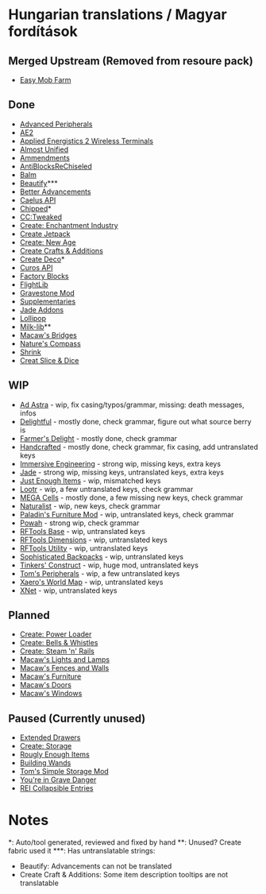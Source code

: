# Hungarian translations / Magyar fordítások

## Merged Upstream (Removed from resoure pack)
- [Easy Mob Farm](https://modrinth.com/mod/easy-mob-farm)

## Done
- [Advanced Peripherals](https://modrinth.com/mod/advancedperipherals)
- [AE2](https://modrinth.com/mod/ae2)
- [Applied Energistics 2 Wireless Terminals](https://modrinth.com/mod/applied-energistics-2-wireless-terminals)
- [Almost Unified](https://modrinth.com/mod/almost-unified/)
- [Ammendments](https://modrinth.com/mod/amendments)
- [AntiBlocksReChiseled](https://modrinth.com/mod/antiblocksrechiseled)
- [Balm](https://modrinth.com/mod/balm/)
- [Beautify](https://modrinth.com/mod/beautify)***
- [Better Advancements](https://modrinth.com/mod/better-advancements)
- [Caelus API](https://modrinth.com/mod/caelus)
- [Chipped](https://modrinth.com/mod/chipped)*
- [CC:Tweaked](https://modrinth.com/mod/cc-tweaked)
- [Create: Enchantment Industry](https://modrinth.com/mod/create-enchantment-industry/)
- [Create Jetpack](https://modrinth.com/mod/create-jetpack)
- [Create: New Age](https://modrinth.com/mod/create-new-age/)
- [Create Crafts & Additions](https://modrinth.com/mod/createaddition)
- [Create Deco](https://modrinth.com/mod/create-deco)*
- [Curos API](https://modrinth.com/mod/curios)
- [Factory Blocks](https://modrinth.com/mod/factory-blocks)
- [FlightLib](https://github.com/PssbleTrngle/FlightLib)
- [Gravestone Mod](https://modrinth.com/mod/gravestone-mod)
- [Supplementaries](https://modrinth.com/mod/supplementaries)
- [Jade Addons](https://modrinth.com/mod/jade-addons-forge)
- [Lollipop](https://github.com/owmii/Lollipop)
- [Milk-lib](https://github.com/TropheusJ/milk-lib)**
- [Macaw's Bridges](https://modrinth.com/mod/macaws-bridges)
- [Nature's Compass](https://modrinth.com/mod/natures-compass/)
- [Shrink](https://modrinth.com/mod/shrink)
- [Creat Slice & Dice](https://modrinth.com/mod/slice-and-dice/)

## WIP
- [Ad Astra](https://modrinth.com/mod/ad-astra/) - wip, fix casing/typos/grammar, missing: death messages, infos
- [Delightful](https://modrinth.com/mod/delightful) - mostly done, check grammar, figure out what source berry is
- [Farmer's Delight](https://modrinth.com/mod/farmers-delight) - mostly done, check grammar
- [Handcrafted](https://modrinth.com/mod/handcrafted/) - mostly done, check grammar, fix casing, add untranslated keys
- [Immersive Engineering](https://modrinth.com/mod/imm/) - strong wip, missing keys, extra keys
- [Jade](https://modrinth.com/mod/jade) - strong wip, missing keys, untranslated keys, extra keys
- [Just Enough Items](https://modrinth.com/mod/jei/) - wip, mismatched keys
- [Lootr](https://modrinth.com/mod/lootr) - wip, a few untranslated keys, check grammar
- [MEGA Cells](https://modrinth.com/mod/mega) - mostly done, a few missing new keys, check grammar
- [Naturalist](https://modrinth.com/mod/naturalist/) - wip, new keys, check grammar
- [Paladin's Furniture Mod](https://modrinth.com/mod/paladins-furniture) - wip, untranslated keys, check grammar
- [Powah](https://modrinth.com/mod/powah) - strong wip, check grammar
- [RFTools Base](https://modrinth.com/mod/rftools-base) - wip, untranslated keys
- [RFTools Dimensions](https://modrinth.com/mod/rftools-dimensions/) - wip, untranslated keys
- [RFTools Utility](https://modrinth.com/mod/rftools-utility/) - wip, untranslated keys
- [Sophisticated Backpacks](https://modrinth.com/mod/sophisticated-backpacks) - wip, untranslated keys
- [Tinkers' Construct](https://modrinth.com/mod/tinkers-construct) - wip, huge mod, untranslated keys
- [Tom's Peripherals](https://modrinth.com/mod/toms-peripherals/) - wip, a few untranslated keys
- [Xaero's World Map](https://modrinth.com/mod/xaeros-world-map/) - wip, untranslated keys
- [XNet](https://modrinth.com/mod/xnet) - wip, untranslated keys

## Planned
- [Create: Power Loader](https://modrinth.com/mod/create-power-loader)
- [Create: Bells & Whistles](https://modrinth.com/mod/bellsandwhistles)
- [Create: Steam 'n' Rails](https://modrinth.com/mod/create-steam-n-rails)
- [Macaw's Lights and Lamps](https://modrinth.com/mod/macaws-lights-and-lamps)
- [Macaw's Fences and Walls](https://modrinth.com/mod/macaws-fences-and-walls)
- [Macaw's Furniture](https://modrinth.com/mod/macaws-furniture)
- [Macaw's Doors](https://modrinth.com/mod/macaws-doors)
- [Macaw's Windows](https://modrinth.com/mod/macaws-windows)

## Paused (Currently unused)
- [Extended Drawers](https://modrinth.com/mod/extended-drawers)
- [Create: Storage](https://modrinth.com/mod/fxnt-create-storage)
- [Rougly Enough Items](https://modrinth.com/mod/rei)
- [Building Wands](https://modrinth.com/mod/building-wands)
- [Tom's Simple Storage Mod](https://modrinth.com/mod/toms-storage)
- [You're in Grave Danger](https://modrinth.com/mod/yigd)
- [REI Collapsible Entries](https://modrinth.com/mod/rei-collapsible-entries)

# Notes
*: Auto/tool generated, reviewed and fixed by hand
**: Unused? Create fabric used it
***: Has untranslatable strings: 
- Beautify: Advancements can not be translated
- Create Craft & Additions: Some item description tooltips are not translatable

